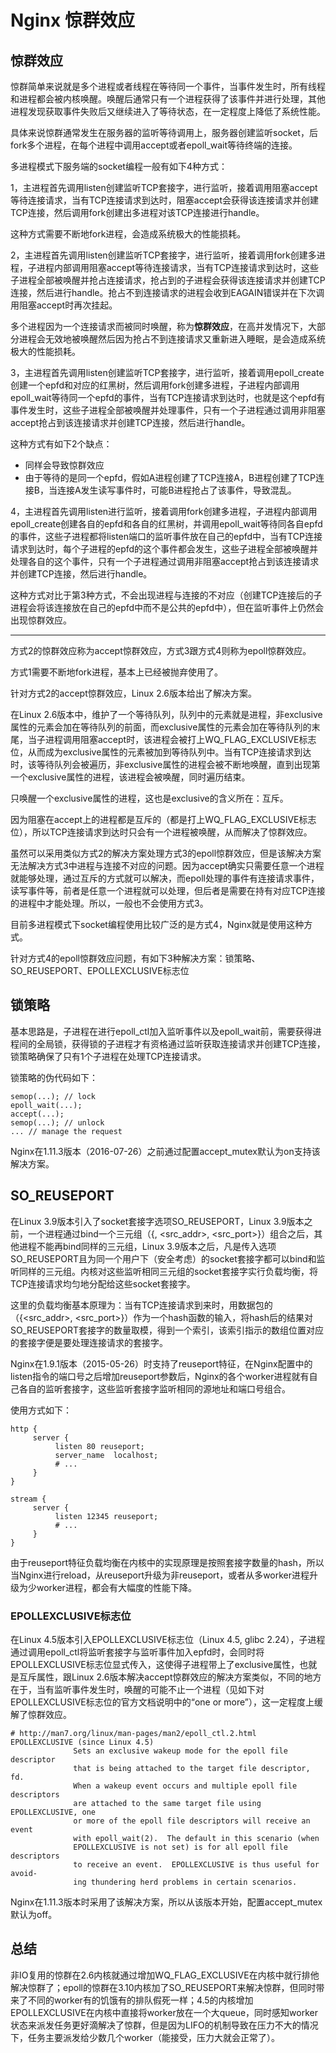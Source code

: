 # Nginx 惊群效应

## 惊群效应

惊群简单来说就是多个进程或者线程在等待同一个事件，当事件发生时，所有线程和进程都会被内核唤醒。唤醒后通常只有一个进程获得了该事件并进行处理，其他进程发现获取事件失败后又继续进入了等待状态，在一定程度上降低了系统性能。

具体来说惊群通常发生在服务器的监听等待调用上，服务器创建监听socket，后fork多个进程，在每个进程中调用accept或者epoll_wait等待终端的连接。

多进程模式下服务端的socket编程一般有如下4种方式：

1，主进程首先调用listen创建监听TCP套接字，进行监听，接着调用阻塞accept等待连接请求，当有TCP连接请求到达时，阻塞accept会获得该连接请求并创建TCP连接，然后调用fork创建出多进程对该TCP连接进行handle。

这种方式需要不断地fork进程，会造成系统极大的性能损耗。

2，主进程首先调用listen创建监听TCP套接字，进行监听，接着调用fork创建多进程，子进程内部调用阻塞accept等待连接请求，当有TCP连接请求到达时，这些子进程全部被唤醒并抢占连接请求，抢占到的子进程会获得该连接请求并创建TCP连接，然后进行handle。抢占不到连接请求的进程会收到EAGAIN错误并在下次调用阻塞accept时再次挂起。

多个进程因为一个连接请求而被同时唤醒，称为**惊群效应**，在高并发情况下，大部分进程会无效地被唤醒然后因为抢占不到连接请求又重新进入睡眠，是会造成系统极大的性能损耗。

3，主进程首先调用listen创建监听TCP套接字，进行监听，接着调用epoll_create创建一个epfd和对应的红黑树，然后调用fork创建多进程，子进程内部调用epoll_wait等待同一个epfd的事件，当有TCP连接请求到达时，也就是这个epfd有事件发生时，这些子进程全部被唤醒并处理事件，只有一个子进程通过调用非阻塞accept抢占到该连接请求并创建TCP连接，然后进行handle。

这种方式有如下2个缺点：

- 同样会导致惊群效应
- 由于等待的是同一个epfd，假如A进程创建了TCP连接A，B进程创建了TCP连接B，当连接A发生读写事件时，可能B进程抢占了该事件，导致混乱。

4，主进程首先调用listen进行监听，接着调用fork创建多进程，子进程内部调用epoll_create创建各自的epfd和各自的红黑树，并调用epoll_wait等待同各自epfd的事件，这些子进程都将listen端口的监听事件放在自己的epfd中，当有TCP连接请求到达时，每个子进程的epfd的这个事件都会发生，这些子进程全部被唤醒并处理各自的这个事件，只有一个子进程通过调用非阻塞accept抢占到该连接请求并创建TCP连接，然后进行handle。

这种方式对比于第3种方式，不会出现进程与连接的不对应（创建TCP连接后的子进程会将该连接放在自己的epfd中而不是公共的epfd中），但在监听事件上仍然会出现惊群效应。

---

方式2的惊群效应称为accept惊群效应，方式3跟方式4则称为epoll惊群效应。

方式1需要不断地fork进程，基本上已经被抛弃使用了。

针对方式2的accept惊群效应，Linux 2.6版本给出了解决方案。

在Linux 2.6版本中，维护了一个等待队列，队列中的元素就是进程，非exclusive属性的元素会加在等待队列的前面，而exclusive属性的元素会加在等待队列的末尾，当子进程调用阻塞accept时，该进程会被打上WQ_FLAG_EXCLUSIVE标志位，从而成为exclusive属性的元素被加到等待队列中。当有TCP连接请求到达时，该等待队列会被遍历，非exclusive属性的进程会被不断地唤醒，直到出现第一个exclusive属性的进程，该进程会被唤醒，同时遍历结束。

只唤醒一个exclusive属性的进程，这也是exclusive的含义所在：互斥。

因为阻塞在accept上的进程都是互斥的（都是打上WQ_FLAG_EXCLUSIVE标志位），所以TCP连接请求到达时只会有一个进程被唤醒，从而解决了惊群效应。

虽然可以采用类似方式2的解决方案处理方式3的epoll惊群效应，但是该解决方案无法解决方式3中进程与连接不对应的问题。因为accept确实只需要任意一个进程就能够处理，通过互斥的方式就可以解决，而epoll处理的事件有连接请求事件，读写事件等，前者是任意一个进程就可以处理，但后者是需要在持有对应TCP连接的进程中才能处理。所以，一般也不会使用方式3。

目前多进程模式下socket编程使用比较广泛的是方式4，Nginx就是使用这种方式。

针对方式4的epoll惊群效应问题，有如下3种解决方案：锁策略、SO_REUSEPORT、EPOLLEXCLUSIVE标志位



## 锁策略

基本思路是，子进程在进行epoll_ctl加入监听事件以及epoll_wait前，需要获得进程间的全局锁，获得锁的子进程才有资格通过监听获取连接请求并创建TCP连接，锁策略确保了只有1个子进程在处理TCP连接请求。

锁策略的伪代码如下：

```text
semop(...); // lock
epoll_wait(...);
accept(...);
semop(...); // unlock
... // manage the request
```

Nginx在1.11.3版本（2016-07-26）之前通过配置accept_mutex默认为on支持该解决方案。



## SO_REUSEPORT

在Linux 3.9版本引入了socket套接字选项SO_REUSEPORT，Linux 3.9版本之前，一个进程通过bind一个三元组（{<protocol>, <src_addr>, <src_port>}）组合之后，其他进程不能再bind同样的三元组，Linux 3.9版本之后，凡是传入选项SO_REUSEPORT且为同一个用户下（安全考虑）的socket套接字都可以bind和监听同样的三元组。内核对这些监听相同三元组的socket套接字实行负载均衡，将TCP连接请求均匀地分配给这些socket套接字。

这里的负载均衡基本原理为：当有TCP连接请求到来时，用数据包的（{<src_addr>, <src_port>}）作为一个hash函数的输入，将hash后的结果对SO_REUSEPORT套接字的数量取模，得到一个索引，该索引指示的数组位置对应的套接字便是要处理连接请求的套接字。

Nginx在1.9.1版本（2015-05-26）时支持了reuseport特征，在Nginx配置中的listen指令的端口号之后增加reuseport参数后，Nginx的各个worker进程就有自己各自的监听套接字，这些监听套接字监听相同的源地址和端口号组合。

使用方式如下：

```text
http {
     server {
          listen 80 reuseport;
          server_name  localhost;
          # ...
     }
}

stream {
     server {
          listen 12345 reuseport;
          # ...
     }
}
```

由于reuseport特征负载均衡在内核中的实现原理是按照套接字数量的hash，所以当Nginx进行reload，从reuseport升级为非reuseport，或者从多worker进程升级为少worker进程，都会有大幅度的性能下降。

### EPOLLEXCLUSIVE标志位

在Linux 4.5版本引入EPOLLEXCLUSIVE标志位（Linux 4.5, glibc 2.24），子进程通过调用epoll_ctl将监听套接字与监听事件加入epfd时，会同时将EPOLLEXCLUSIVE标志位显式传入，这使得子进程带上了exclusive属性，也就是互斥属性，跟Linux 2.6版本解决accept惊群效应的解决方案类似，不同的地方在于，当有监听事件发生时，唤醒的可能不止一个进程（见如下对EPOLLEXCLUSIVE标志位的官方文档说明中的“one or more”），这一定程度上缓解了惊群效应。

```text
# http://man7.org/linux/man-pages/man2/epoll_ctl.2.html
EPOLLEXCLUSIVE (since Linux 4.5)
              Sets an exclusive wakeup mode for the epoll file descriptor
              that is being attached to the target file descriptor, fd.
              When a wakeup event occurs and multiple epoll file descriptors
              are attached to the same target file using EPOLLEXCLUSIVE, one
              or more of the epoll file descriptors will receive an event
              with epoll_wait(2).  The default in this scenario (when
              EPOLLEXCLUSIVE is not set) is for all epoll file descriptors
              to receive an event.  EPOLLEXCLUSIVE is thus useful for avoid‐
              ing thundering herd problems in certain scenarios.
```

Nginx在1.11.3版本时采用了该解决方案，所以从该版本开始，配置accept_mutex默认为off。



## 总结

非IO复用的惊群在2.6内核就通过增加WQ_FLAG_EXCLUSIVE在内核中就行排他解决惊群了；epoll的惊群在3.10内核加了SO_REUSEPORT来解决惊群，但同时带来了不同的worker有的饥饿有的排队假死一样；4.5的内核增加EPOLLEXCLUSIVE在内核中直接将worker放在一个大queue，同时感知worker状态来派发任务更好滴解决了惊群，但是因为LIFO的机制导致在压力不大的情况下，任务主要派发给少数几个worker（能接受，压力大就会正常了）。



















